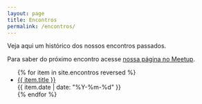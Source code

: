 ```yaml
---
layout: page
title: Encontros
permalink: /encontros/
---
```


<p>Veja aqui um histórico dos nossos encontros passados.</p>
<p>Para saber do próximo encontro acesse <a href="https://www.meetup.com/pt-BR/Guru-SP-Grupo-de-Usuarios-Ruby-de-Sao-Paulo/events/">nossa página no Meetup</a>.</p>

<ul class="meetings-list">
{% for item in site.encontros reversed %}
  <li>
    <a href="/encontros/{{ item.slug }}" class="meeting-title">
      {{ item.title }}
    </a>
    <div class="meeting-date">{{ item.date | date: "%Y-%m-%d" }}</div>
  </li>
{% endfor %}
</ul>
